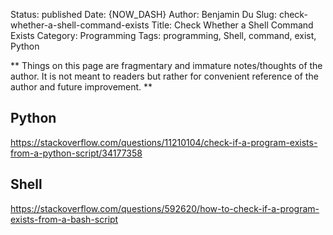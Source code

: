 Status: published
Date: {NOW_DASH}
Author: Benjamin Du
Slug: check-whether-a-shell-command-exists
Title: Check Whether a Shell Command Exists
Category: Programming
Tags: programming, Shell, command, exist, Python

**
Things on this page are fragmentary and immature notes/thoughts of the author.
It is not meant to readers but rather for convenient reference of the author and future improvement.
**

## Python

https://stackoverflow.com/questions/11210104/check-if-a-program-exists-from-a-python-script/34177358

## Shell

https://stackoverflow.com/questions/592620/how-to-check-if-a-program-exists-from-a-bash-script
